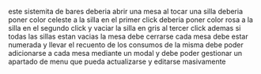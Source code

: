 este sistemita de bares deberia abrir una mesa al tocar una silla
deberia poner color celeste a la silla en el primer click
deberia poner color rosa a la silla en el segundo click
y vaciar la silla en gris al tercer click
ademas si todas las sillas estan vacias la mesa debe cerrarse
cada mesa debe estar numerada y llevar el recuento de los consumos de la misma 
debe poder adicionarse a cada mesa mediante un modal
y debe poder gestionar un apartado de menu que pueda actualizarse y editarse masivamente
